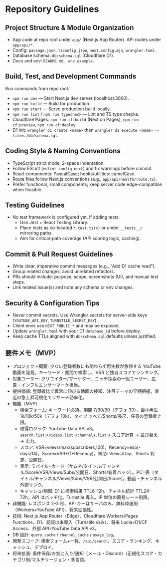 # Repository Guidelines

## Project Structure & Module Organization

- App code at repo root under `app/` (Next.js App Router). API routes under `app/api/*`.
- Config: `package.json`, `tsconfig.json`, `next.config.mjs`, `wrangler.toml`.
- Database schema: `db/schema.sql` (Cloudflare D1).
- Docs and env: `README.md`, `.env.example`.

## Build, Test, and Development Commands

Run commands from repo root:

- `npm run dev` — Start Next.js dev server (localhost:3000).
- `npm run build` — Build for production.
- `npm run start` — Serve production build locally.
- `npm run lint` / `npm run typecheck` — Lint and TS type checks.
- Cloudflare Pages: `npm run cf:build` (Next on Pages), `npm run cf:preview`, `npm run cf:deploy`.
- D1 init: `wrangler d1 create <name>` then `wrangler d1 execute <name> --file=./db/schema.sql`.

## Coding Style & Naming Conventions

- TypeScript strict mode, 2-space indentation.
- Follow ESLint (`eslint-config-next`) and fix warnings before commit.
- React components: PascalCase; hooks/utilities: camelCase.
- Route files follow Next.js conventions (e.g., `app/api/health/route.ts`).
- Prefer functional, small components; keep server code edge-compatible when feasible.

## Testing Guidelines

- No test framework is configured yet. If adding tests:
  - Use Jest + React Testing Library.
  - Place tests as co-located `*.test.ts(x)` or under `__tests__/` mirroring paths.
  - Aim for critical-path coverage (API scoring logic, caching).

## Commit & Pull Request Guidelines

- Write clear, imperative commit messages (e.g., "Add D1 cache read").
- Group related changes; avoid unrelated refactors.
- PRs should include: purpose, scope, screenshots (UI), and manual test steps.
- Link related issue(s) and note any schema or env changes.

## Security & Configuration Tips

- Never commit secrets. Use Wrangler secrets for server-side keys (`YOUTUBE_API_KEY`, `TURNSTILE_SECRET_KEY`).
- Client envs use `NEXT_PUBLIC_*` and may be exposed.
- Update `wrangler.toml` with your D1 `database_id` before deploy.
- Keep cache TTLs aligned with `db/schema.sql` defaults unless justified.

## 要件メモ（MVP）

- プロジェクト概要: 少ない登録者数にも関わらず再生数が急伸する YouTube 動画を発見。キーワード・期間で検索し、VSR と独自スコアでランキング。
- 対象ユーザー: クリエイター/マーケター、ニッチ探索の一般ユーザー、広告・インフルエンサーマーケ担当。
- 提供価値: 登録者比で異常に伸びる動画の検知、注目テーマの早期把握、直近の急上昇可視化でリサーチ効率化。
- 機能（MVP）
  - 検索フォーム: キーワード必須、期間 7/30/90（デフォ 30）、最小再生 1k/10k/50k（デフォ 10k）、タイプ すべて/Shorts/長尺、任意の登録者上限。
  - 取得ロジック: YouTube Data API v3。`search.list`→`videos.list`→`channels.list`→ スコア計算 → 並び替え → 出力。
  - スコア: VSR=views/max(subscribers,100)。Recency=exp(-days/14)。Score=VSR\*(1+Recency)。補助: Views/Day、Shorts 判定、公開日。
  - 表示: モバイル=カード（サムネ/タイトル/チャンネル/Score/VSR/Views/Subs/公開日、Shorts/新着バッジ）。PC=表（タイトル/チャンネル/Views/Subs/VSR/公開日/Score）。動画・チャンネル外部リンク。
  - キャッシュ/制御: D1 に検索結果 TTL6–12h、チャネル統計 TTL24–72h。API はバッチ化。Turnstile 導入。IP 単位の簡易レート制限。
- 非機能: レスポンス 2–3 秒、API キーはサーバのみ、無料枠運用（Workers+YouTube API）、将来拡張性。
- 技術: Next.js App Router（Edge）、Cloudflare Workers/Pages Functions、D1、認証は未導入（Turnstile のみ）、将来 Lucia+D1/CF Access、外部 API=YouTube Data API v3。
- DB 設計: `query_cache` / `channel_cache` / `usage_log`。
- 開発スコープ: 検索フォーム+一覧、`/api/search`、スコア・ランキング、キャッシュ、デプロイ。
- 将来拡張: 条件保存/お気に入り/通知（メール・Discord）/正規化スコア・カテゴリ別/マルチリージョン・多言語。
